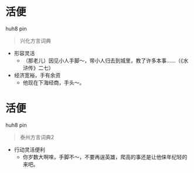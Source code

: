# 活便
huh8 pin
> 兴化方言词典
- 形容灵活
  - （那老儿）因见小人手脚～，带小人归去到城里，教了许多本事……（《水浒传》二七）
- 经济宽裕，手有余资
  - 他现在下海经商，手头～。

# 活便
huh8 pin
> 泰州方言词典2
- 行动灵活便利
  - 你岁数大啊唻，手脚不～，不要再逞英雄，爬高的事还是让他俫年纪轻的来吧。
